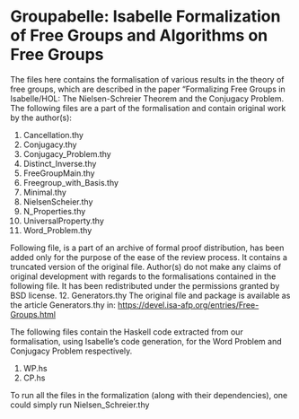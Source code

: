 # Groupabelle: Isabelle Formalization of Free Groups and Algorithms on Free Groups

The files here contains the formalisation of various results in the theory of free groups, which are described
in the paper “Formalizing Free Groups in Isabelle/HOL: The Nielsen-Schreier Theorem and the
Conjugacy Problem.
The following files are a part of the formalisation and contain original work by the author(s):
1. Cancellation.thy
2. Conjugacy.thy
3. Conjugacy_Problem.thy
4. Distinct_Inverse.thy
5. FreeGroupMain.thy
6. Freegroup_with_Basis.thy
7. Minimal.thy
8. NielsenScheier.thy
9. N_Properties.thy
10. UniversalProperty.thy
11. Word_Problem.thy


Following file, is a part of an archive of formal proof distribution, has been added only for the purpose of the ease of the review process. It contains a truncated version of the original file. Author(s) do not make any claims of original development with regards to the formalisations contained in the following file. It has been redistributed under the permissions granted by BSD license.
12. Generators.thy
The original file and package is available as the article Generators.thy in: 
                                 https://devel.isa-afp.org/entries/Free-Groups.html

The following files contain the Haskell code extracted from our formalisation, using Isabelle’s code
generation, for the Word Problem and Conjugacy Problem respectively.
1. WP.hs
2. CP.hs

To run all the files in the formalization (along with their dependencies), one could simply run
Nielsen_Schreier.thy
